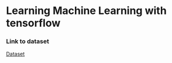 # Learning Machine Learning with tensorflow

### Link to dataset

[Dataset](https://drive.google.com/drive/folders/1YnxDqNIqM2Xr1Dlgv5pYsE6dYJ9MGxcM)
